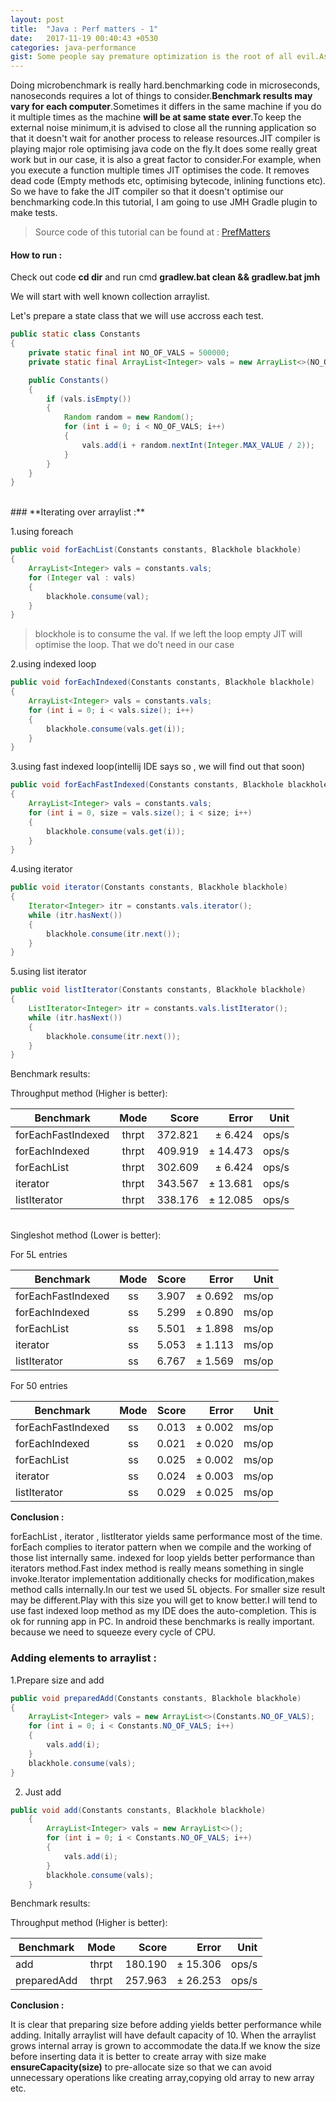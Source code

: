 ```yaml
---
layout: post
title:  "Java : Perf matters - 1"
date:   2017-11-19 00:40:43 +0530
categories: java-performance
gist: Some people say premature optimization is the root of all evil.As a developer sometimes we are interested in pushing our limits to write the most efficient code ever written.Does indexed for loop is better than for each loop?.Does it worth our time optimizing this kind of things.Maybe these things are evil.Let's do this evil thing together. 
---
```

Doing microbenchmark is really hard.benchmarking code in microseconds, nanoseconds requires a lot of things to consider.**Benchmark results may vary for each computer**.Sometimes it differs in the same machine if you do it multiple times as the machine **will be at same state ever**.To keep the external noise minimum,it is advised to close all the running application so that it doesn't wait for another process to release resources.JIT compiler is playing major role optimising java code on the fly.It does some really great work but in our case, it is also a great factor to consider.For example, when you execute a function multiple times JIT optimises the code. It removes dead code (Empty methods etc, optimising bytecode, inlining functions etc). So we have to fake the JIT compiler so that it doesn't optimise our benchmarking code.In this tutorial, I am going to use JMH Gradle plugin to make tests.

>Source code of this tutorial can be found at : [PrefMatters](https://github.com/Gokuldroid/PrefMatters)

#### How to run : 
Check out code
**cd dir** and run cmd **gradlew.bat clean && gradlew.bat jmh**

We will start with well known collection arraylist.

Let's prepare a state class that we will use accross each test.

```java
public static class Constants
{
	private static final int NO_OF_VALS = 500000;
	private static final ArrayList<Integer> vals = new ArrayList<>(NO_OF_VALS);

	public Constants()
	{
		if (vals.isEmpty())
		{
			Random random = new Random();
			for (int i = 0; i < NO_OF_VALS; i++)
			{
				vals.add(i + random.nextInt(Integer.MAX_VALUE / 2));
			}
		}
	}
}
```
<br/>
### **Iterating over arraylist :**

1.using foreach

```java
public void forEachList(Constants constants, Blackhole blackhole)
{
	ArrayList<Integer> vals = constants.vals;
	for (Integer val : vals)
	{
		blackhole.consume(val);
	}
}
```
>blockhole is to consume the val. If we left the loop empty JIT will optimise the loop. That we do't need in our case


2.using indexed loop
```java
public void forEachIndexed(Constants constants, Blackhole blackhole)
{
	ArrayList<Integer> vals = constants.vals;
	for (int i = 0; i < vals.size(); i++)
	{
		blackhole.consume(vals.get(i));
	}
}
```


3.using fast indexed loop(intellij IDE says so , we will find out that soon)
```java
public void forEachFastIndexed(Constants constants, Blackhole blackhole)
{
	ArrayList<Integer> vals = constants.vals;
	for (int i = 0, size = vals.size(); i < size; i++)
	{
		blackhole.consume(vals.get(i));
	}
}
```

4.using iterator
```java
public void iterator(Constants constants, Blackhole blackhole)
{
	Iterator<Integer> itr = constants.vals.iterator();
	while (itr.hasNext())
	{
		blackhole.consume(itr.next());
	}
}
```

5.using list iterator
```java
public void listIterator(Constants constants, Blackhole blackhole)
{
	ListIterator<Integer> itr = constants.vals.listIterator();
	while (itr.hasNext())
	{
		blackhole.consume(itr.next());
	}
}
```

Benchmark results:

Throughput method (Higher is better):

|Benchmark | Mode   | Score  | Error  | Unit |
|----------|:------:|-------:|-------:|-----:|
| forEachFastIndexed| thrpt |  372.821 |± 6.424 | ops/s|
| forEachIndexed| thrpt |  409.919 |± 14.473 | ops/s|
| forEachList| thrpt |  302.609 |± 6.424 | ops/s|
| iterator| thrpt |  343.567 |± 13.681 | ops/s|
| listIterator| thrpt |  338.176 |± 12.085 | ops/s|

<br/>
Singleshot method (Lower is better): 

For 5L entries

|Benchmark | Mode   | Score  | Error  | Unit |
|----------|:------:|-------:|-------:|-----:|
| forEachFastIndexed| ss |3.907 | ± 0.692 | ms/op|
| forEachIndexed| ss |5.299 | ± 0.890 | ms/op|
| forEachList| ss |5.501 | ± 1.898 | ms/op|
| iterator| ss |5.053 | ± 1.113 | ms/op|
| listIterator| ss |6.767 | ± 1.569 | ms/op|

For 50 entries

|Benchmark | Mode   | Score  | Error  | Unit |
|----------|:------:|-------:|-------:|-----:|
| forEachFastIndexed| ss |0.013 |± 0.002 | ms/op|
| forEachIndexed| ss |0.021 |± 0.020 | ms/op|
| forEachList| ss |0.025 |± 0.002 | ms/op|
| iterator| ss |0.024 |± 0.003 | ms/op|
| listIterator| ss |0.029 |± 0.025 | ms/op|

**Conclusion :**

forEachList , iterator , listIterator yields same performance most of the time. forEach complies to iterator pattern when we compile and the working of those list internally same. indexed for loop yields better performance than iterators method.Fast index method is really means something in single invoke.Iterator implementation additionally checks for modification,makes method calls internally.In our test we used 5L objects. For smaller size result may be different.Play with this size you will get to know better.I will tend to use fast indexed loop method as my IDE does the auto-completion. This is ok for running app in PC. In android these benchmarks is really important. because we need to squeeze every cycle of CPU.


### **Adding elements to arraylist :**
1.Prepare size and add
```java
public void preparedAdd(Constants constants, Blackhole blackhole)
{
	ArrayList<Integer> vals = new ArrayList<>(Constants.NO_OF_VALS);
	for (int i = 0; i < Constants.NO_OF_VALS; i++)
	{
		vals.add(i);
	}
	blackhole.consume(vals);
}
```

2. Just add
```java
public void add(Constants constants, Blackhole blackhole)
	{
		ArrayList<Integer> vals = new ArrayList<>();
		for (int i = 0; i < Constants.NO_OF_VALS; i++)
		{
			vals.add(i);
		}
		blackhole.consume(vals);
	}
```

Benchmark results:

Throughput method (Higher is better):

|Benchmark | Mode   | Score  | Error  | Unit |
|----------|:------:|-------:|-------:|-----:|
| add| thrpt |  180.190  |± 15.306 | ops/s|
| preparedAdd| thrpt |  257.963 |± 26.253 | ops/s|

**Conclusion :**

It is clear that preparing size before adding yields better performance while adding. Initally arraylist will have default capacity of 10. When the arraylist grows internal array is grown to accommodate the data.If we know the size before inserting data it is better to create array with size make **ensureCapacity(size)** to pre-allocate size so that we can avoid unnecessary operations like creating array,copying old array to new array etc.

